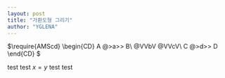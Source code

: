 ```yaml
---
layout: post
title: "가환도형 그리기"
author: "YGLENA"
---
```

$\require{AMScd}
\begin{CD}
A @>a>> B\\
@VVbV @VVcV\\
C @>d>> D
\end{CD}
$

test test $x=y$ test test
